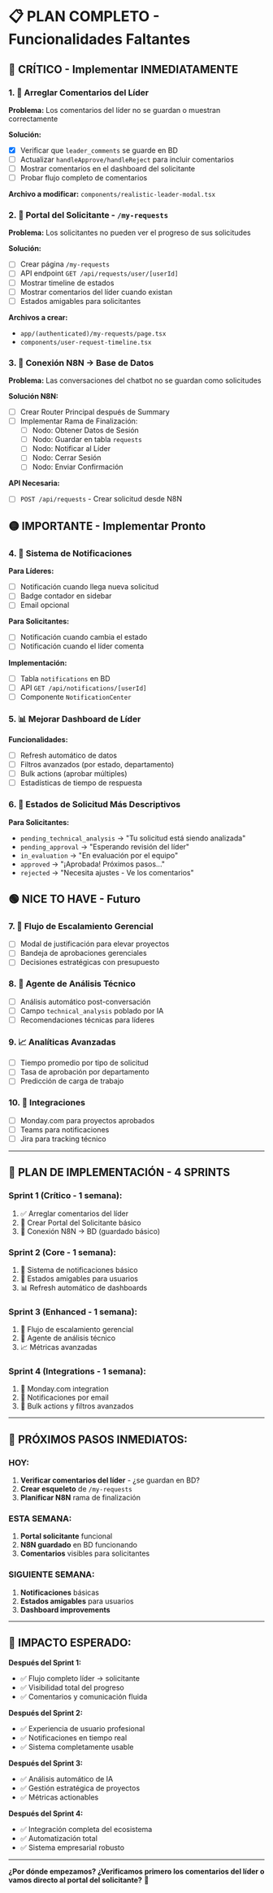 # 📋 PLAN COMPLETO - Funcionalidades Faltantes

## 🔴 **CRÍTICO - Implementar INMEDIATAMENTE**

### **1. 💬 Arreglar Comentarios del Líder**
**Problema:** Los comentarios del líder no se guardan o muestran correctamente

**Solución:**
- [x] Verificar que `leader_comments` se guarde en BD
- [ ] Actualizar `handleApprove/handleReject` para incluir comentarios
- [ ] Mostrar comentarios en el dashboard del solicitante
- [ ] Probar flujo completo de comentarios

**Archivo a modificar:** `components/realistic-leader-modal.tsx`

### **2. 👤 Portal del Solicitante - `/my-requests`**
**Problema:** Los solicitantes no pueden ver el progreso de sus solicitudes

**Solución:**
- [ ] Crear página `/my-requests` 
- [ ] API endpoint `GET /api/requests/user/[userId]`
- [ ] Mostrar timeline de estados
- [ ] Mostrar comentarios del líder cuando existan
- [ ] Estados amigables para solicitantes

**Archivos a crear:**
- `app/(authenticated)/my-requests/page.tsx`
- `components/user-request-timeline.tsx`

### **3. 🔗 Conexión N8N → Base de Datos**
**Problema:** Las conversaciones del chatbot no se guardan como solicitudes

**Solución N8N:**
- [ ] Crear Router Principal después de Summary
- [ ] Implementar Rama de Finalización:
  - [ ] Nodo: Obtener Datos de Sesión
  - [ ] Nodo: Guardar en tabla `requests`
  - [ ] Nodo: Notificar al Líder
  - [ ] Nodo: Cerrar Sesión
  - [ ] Nodo: Enviar Confirmación

**API Necesaria:**
- [ ] `POST /api/requests` - Crear solicitud desde N8N

## 🟡 **IMPORTANTE - Implementar Pronto**

### **4. 🔔 Sistema de Notificaciones**
**Para Líderes:**
- [ ] Notificación cuando llega nueva solicitud
- [ ] Badge contador en sidebar
- [ ] Email opcional

**Para Solicitantes:**
- [ ] Notificación cuando cambia el estado
- [ ] Notificación cuando el líder comenta

**Implementación:**
- [ ] Tabla `notifications` en BD
- [ ] API `GET /api/notifications/[userId]`
- [ ] Componente `NotificationCenter`

### **5. 📊 Mejorar Dashboard de Líder**
**Funcionalidades:**
- [ ] Refresh automático de datos
- [ ] Filtros avanzados (por estado, departamento)
- [ ] Bulk actions (aprobar múltiples)
- [ ] Estadísticas de tiempo de respuesta

### **6. 🎨 Estados de Solicitud Más Descriptivos**
**Para Solicitantes:**
- `pending_technical_analysis` → "Tu solicitud está siendo analizada"  
- `pending_approval` → "Esperando revisión del líder"
- `in_evaluation` → "En evaluación por el equipo"
- `approved` → "¡Aprobada! Próximos pasos..."
- `rejected` → "Necesita ajustes - Ve los comentarios"

## 🟢 **NICE TO HAVE - Futuro**

### **7. 💼 Flujo de Escalamiento Gerencial**
- [ ] Modal de justificación para elevar proyectos
- [ ] Bandeja de aprobaciones gerenciales
- [ ] Decisiones estratégicas con presupuesto

### **8. 🤖 Agente de Análisis Técnico**
- [ ] Análisis automático post-conversación
- [ ] Campo `technical_analysis` poblado por IA
- [ ] Recomendaciones técnicas para líderes

### **9. 📈 Analíticas Avanzadas**
- [ ] Tiempo promedio por tipo de solicitud
- [ ] Tasa de aprobación por departamento
- [ ] Predicción de carga de trabajo

### **10. 🔄 Integraciones**
- [ ] Monday.com para proyectos aprobados
- [ ] Teams para notificaciones
- [ ] Jira para tracking técnico

---

## 🚀 **PLAN DE IMPLEMENTACIÓN - 4 SPRINTS**

### **Sprint 1 (Crítico - 1 semana):**
1. ✅ Arreglar comentarios del líder
2. 🔄 Crear Portal del Solicitante básico
3. 🔗 Conexión N8N → BD (guardado básico)

### **Sprint 2 (Core - 1 semana):**
1. 📱 Sistema de notificaciones básico
2. 🎨 Estados amigables para usuarios
3. 📊 Refresh automático de dashboards

### **Sprint 3 (Enhanced - 1 semana):**
1. 💼 Flujo de escalamiento gerencial
2. 🤖 Agente de análisis técnico
3. 📈 Métricas avanzadas

### **Sprint 4 (Integrations - 1 semana):**
1. 🔄 Monday.com integration
2. 📧 Notificaciones por email
3. 🎯 Bulk actions y filtros avanzados

---

## 📝 **PRÓXIMOS PASOS INMEDIATOS:**

### **HOY:**
1. **Verificar comentarios del líder** - ¿se guardan en BD?
2. **Crear esqueleto** de `/my-requests`
3. **Planificar N8N** rama de finalización

### **ESTA SEMANA:**
1. **Portal solicitante** funcional
2. **N8N guardado** en BD funcionando
3. **Comentarios** visibles para solicitantes

### **SIGUIENTE SEMANA:**
1. **Notificaciones** básicas
2. **Estados amigables** para usuarios
3. **Dashboard improvements**

---

## 🎯 **IMPACTO ESPERADO:**

**Después del Sprint 1:**
- ✅ Flujo completo líder → solicitante
- ✅ Visibilidad total del progreso
- ✅ Comentarios y comunicación fluida

**Después del Sprint 2:**
- ✅ Experiencia de usuario profesional
- ✅ Notificaciones en tiempo real
- ✅ Sistema completamente usable

**Después del Sprint 3:**
- ✅ Análisis automático de IA
- ✅ Gestión estratégica de proyectos
- ✅ Métricas actionables

**Después del Sprint 4:**
- ✅ Integración completa del ecosistema
- ✅ Automatización total
- ✅ Sistema empresarial robusto

---

**¿Por dónde empezamos? ¿Verificamos primero los comentarios del líder o vamos directo al portal del solicitante?** 🚀
